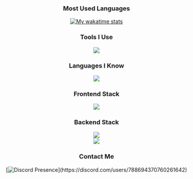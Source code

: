 <div align="center">
	
### Most Used Languages
<a href="https://wakatime.com/@DevKAVI">
	<img 
		alt="My wakatime stats" src="https://github-readme-stats.vercel.app/api/wakatime?username=DevKAVI&layout=compact&langs_count=8&display_format=percent&theme=github_dark&hide_border=true&bg_color=0D1117&hide_title=true" 
	/>
</a>

### Tools I Use
<img src="https://skillicons.dev/icons?i=arch,neovim,git,github,notion&perline=8" /><br>

### Languages I Know
<img src="https://skillicons.dev/icons?i=js,ts,python,rust,php,bash&perline=8" /><br>

### Frontend Stack
<img src="https://skillicons.dev/icons?i=react,nextjs,tailwind,vercel&perline=8" /><br>

### Backend Stack
<img src="https://skillicons.dev/icons?i=nodejs,bun,pnpm,postgres,mongodb,redis,firebase,prisma&perline=8" /><br>
<img src="https://skillicons.dev/icons?i=discordjs,elysia,cloudflare,docker&perline=8" /><br>

### Contact Me
[![Discord Presence](https://lanyard.cnrad.dev/api/788694370760261642?idleMessage=Any%20questions?%20DM%20me...%20I'll%20respond%20as%20fast%20as%20I%20can.)](https://discord.com/users/788694370760261642)
</div>
